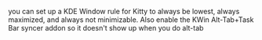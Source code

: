 you can set up a KDE Window rule for Kitty to always be lowest, always maximized, and always not minimizable. Also enable the KWin Alt-Tab+Task Bar syncer addon so it doesn't show up when you do alt-tab
